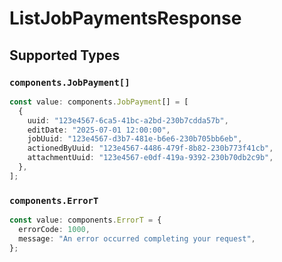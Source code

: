 # ListJobPaymentsResponse


## Supported Types

### `components.JobPayment[]`

```typescript
const value: components.JobPayment[] = [
  {
    uuid: "123e4567-6ca5-41bc-a2bd-230b7cdda57b",
    editDate: "2025-07-01 12:00:00",
    jobUuid: "123e4567-d3b7-481e-b6e6-230b705bb6eb",
    actionedByUuid: "123e4567-4486-479f-8b82-230b773f41cb",
    attachmentUuid: "123e4567-e0df-419a-9392-230b70db2c9b",
  },
];
```

### `components.ErrorT`

```typescript
const value: components.ErrorT = {
  errorCode: 1000,
  message: "An error occurred completing your request",
};
```

